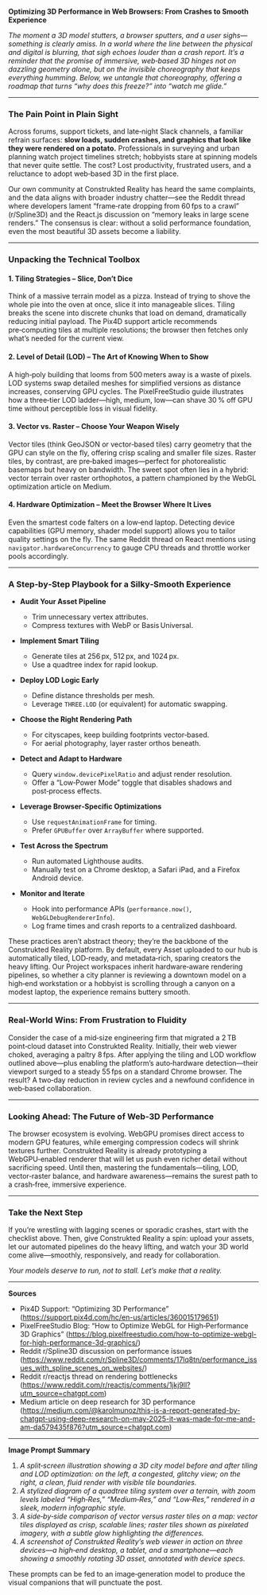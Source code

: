 **Optimizing 3D Performance in Web Browsers: From Crashes to Smooth Experience**

*The moment a 3D model stutters, a browser sputters, and a user sighs—something is clearly amiss. In a world where the line between the physical and digital is blurring, that sigh echoes louder than a crash report. It’s a reminder that the promise of immersive, web‑based 3D hinges not on dazzling geometry alone, but on the invisible choreography that keeps everything humming. Below, we untangle that choreography, offering a roadmap that turns “why does this freeze?” into “watch me glide.”*  

---

### The Pain Point in Plain Sight

Across forums, support tickets, and late‑night Slack channels, a familiar refrain surfaces: **slow loads, sudden crashes, and graphics that look like they were rendered on a potato.** Professionals in surveying and urban planning watch project timelines stretch; hobbyists stare at spinning models that never quite settle. The cost? Lost productivity, frustrated users, and a reluctance to adopt web‑based 3D in the first place.  

Our own community at Construkted Reality has heard the same complaints, and the data aligns with broader industry chatter—see the Reddit thread where developers lament “frame‑rate dropping from 60 fps to a crawl” (r/Spline3D) and the React.js discussion on “memory leaks in large scene renders.” The consensus is clear: without a solid performance foundation, even the most beautiful 3D assets become a liability.

---

### Unpacking the Technical Toolbox

#### 1. **Tiling Strategies – Slice, Don’t Dice**

Think of a massive terrain model as a pizza. Instead of trying to shove the whole pie into the oven at once, slice it into manageable slices. Tiling breaks the scene into discrete chunks that load on demand, dramatically reducing initial payload. The Pix4D support article recommends pre‑computing tiles at multiple resolutions; the browser then fetches only what’s needed for the current view.  

#### 2. **Level of Detail (LOD) – The Art of Knowing When to Show**

A high‑poly building that looms from 500 meters away is a waste of pixels. LOD systems swap detailed meshes for simplified versions as distance increases, conserving GPU cycles. The PixelFreeStudio guide illustrates how a three‑tier LOD ladder—high, medium, low—can shave 30 % off GPU time without perceptible loss in visual fidelity.

#### 3. **Vector vs. Raster – Choose Your Weapon Wisely**

Vector tiles (think GeoJSON or vector‑based tiles) carry geometry that the GPU can style on the fly, offering crisp scaling and smaller file sizes. Raster tiles, by contrast, are pre‑baked images—perfect for photorealistic basemaps but heavy on bandwidth. The sweet spot often lies in a hybrid: vector terrain over raster orthophotos, a pattern championed by the WebGL optimization article on Medium.

#### 4. **Hardware Optimization – Meet the Browser Where It Lives**

Even the smartest code falters on a low‑end laptop. Detecting device capabilities (GPU memory, shader model support) allows you to tailor quality settings on the fly. The same Reddit thread on React mentions using `navigator.hardwareConcurrency` to gauge CPU threads and throttle worker pools accordingly.

---

### A Step‑by‑Step Playbook for a Silky‑Smooth Experience

- **Audit Your Asset Pipeline**  
  - Trim unnecessary vertex attributes.  
  - Compress textures with WebP or Basis Universal.  

- **Implement Smart Tiling**  
  - Generate tiles at 256 px, 512 px, and 1024 px.  
  - Use a quadtree index for rapid lookup.  

- **Deploy LOD Logic Early**  
  - Define distance thresholds per mesh.  
  - Leverage `THREE.LOD` (or equivalent) for automatic swapping.  

- **Choose the Right Rendering Path**  
  - For cityscapes, keep building footprints vector‑based.  
  - For aerial photography, layer raster orthos beneath.  

- **Detect and Adapt to Hardware**  
  - Query `window.devicePixelRatio` and adjust render resolution.  
  - Offer a “Low‑Power Mode” toggle that disables shadows and post‑process effects.  

- **Leverage Browser‑Specific Optimizations**  
  - Use `requestAnimationFrame` for timing.  
  - Prefer `GPUBuffer` over `ArrayBuffer` where supported.  

- **Test Across the Spectrum**  
  - Run automated Lighthouse audits.  
  - Manually test on a Chrome desktop, a Safari iPad, and a Firefox Android device.  

- **Monitor and Iterate**  
  - Hook into performance APIs (`performance.now()`, `WebGLDebugRendererInfo`).  
  - Log frame times and crash reports to a centralized dashboard.  

These practices aren’t abstract theory; they’re the backbone of the Construkted Reality platform. By default, every Asset uploaded to our hub is automatically tiled, LOD‑ready, and metadata‑rich, sparing creators the heavy lifting. Our Project workspaces inherit hardware‑aware rendering pipelines, so whether a city planner is reviewing a downtown model on a high‑end workstation or a hobbyist is scrolling through a canyon on a modest laptop, the experience remains buttery smooth.

---

### Real‑World Wins: From Frustration to Fluidity

Consider the case of a mid‑size engineering firm that migrated a 2 TB point‑cloud dataset into Construkted Reality. Initially, their web viewer choked, averaging a paltry 8 fps. After applying the tiling and LOD workflow outlined above—plus enabling the platform’s auto‑hardware detection—their viewport surged to a steady 55 fps on a standard Chrome browser. The result? A two‑day reduction in review cycles and a newfound confidence in web‑based collaboration.

---

### Looking Ahead: The Future of Web‑3D Performance

The browser ecosystem is evolving. WebGPU promises direct access to modern GPU features, while emerging compression codecs will shrink textures further. Construkted Reality is already prototyping a WebGPU‑enabled renderer that will let us push even richer detail without sacrificing speed. Until then, mastering the fundamentals—tiling, LOD, vector‑raster balance, and hardware awareness—remains the surest path to a crash‑free, immersive experience.

---

### Take the Next Step

If you’re wrestling with lagging scenes or sporadic crashes, start with the checklist above. Then, give Construkted Reality a spin: upload your assets, let our automated pipelines do the heavy lifting, and watch your 3D world come alive—smoothly, responsively, and ready for collaboration.

*Your models deserve to run, not to stall. Let’s make that a reality.*

---

**Sources**  

- Pix4D Support: “Optimizing 3D Performance” (https://support.pix4d.com/hc/en-us/articles/360015179651)  
- PixelFreeStudio Blog: “How to Optimize WebGL for High‑Performance 3D Graphics” (https://blog.pixelfreestudio.com/how-to-optimize-webgl-for-high-performance-3d-graphics/)  
- Reddit r/Spline3D discussion on performance issues (https://www.reddit.com/r/Spline3D/comments/17lq8tn/performance_issues_with_spline_scenes_on_websites/)  
- Reddit r/reactjs thread on rendering bottlenecks (https://www.reddit.com/r/reactjs/comments/1jkj9ll?utm_source=chatgpt.com)  
- Medium article on deep research for 3D performance (https://medium.com/@karolmunoz/this-is-a-report-generated-by-chatgpt-using-deep-research-on-may-2025-it-was-made-for-me-and-am-da579435f876?utm_source=chatgpt.com)  

---

**Image Prompt Summary**  

1. *A split‑screen illustration showing a 3D city model before and after tiling and LOD optimization: on the left, a congested, glitchy view; on the right, a clean, fluid render with visible tile boundaries.*  
2. *A stylized diagram of a quadtree tiling system over a terrain, with zoom levels labeled “High‑Res,” “Medium‑Res,” and “Low‑Res,” rendered in a sleek, modern infographic style.*  
3. *A side‑by‑side comparison of vector versus raster tiles on a map: vector tiles displayed as crisp, scalable lines; raster tiles shown as pixelated imagery, with a subtle glow highlighting the differences.*  
4. *A screenshot of Construkted Reality’s web viewer in action on three devices—a high‑end desktop, a tablet, and a smartphone—each showing a smoothly rotating 3D asset, annotated with device specs.*  

These prompts can be fed to an image‑generation model to produce the visual companions that will punctuate the post.
